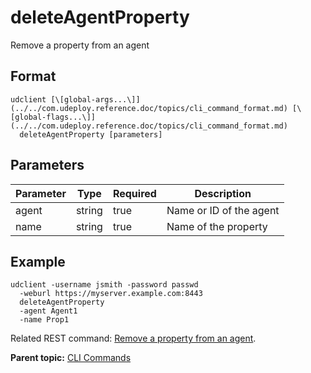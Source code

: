 # deleteAgentProperty

Remove a property from an agent

## Format

```
udclient [\[global-args...\]](../../com.udeploy.reference.doc/topics/cli_command_format.md) [\[global-flags...\]](../../com.udeploy.reference.doc/topics/cli_command_format.md)
  deleteAgentProperty [parameters]
```

## Parameters

|Parameter|Type|Required|Description|
|---------|----|--------|-----------|
|agent|string|true|Name or ID of the agent|
|name|string|true|Name of the property|

## Example

```
udclient -username jsmith -password passwd 
  -weburl https://myserver.example.com:8443
  deleteAgentProperty
  -agent Agent1
  -name Prop1
```

Related REST command: [Remove a property from an agent](rest_cli_agentcli_deleteproperty_put.md).

**Parent topic:** [CLI Commands](../../com.udeploy.reference.doc/topics/cli_commands.md)

